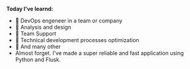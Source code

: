**Today I've learnd:**
- 👀 DevOps engeneer in a team or company
- 👀 Analysis and design
- 👀 Team Support
- 👀 Technical development processes optimization
- 👀 And many other
- Almost forget. I've made a super reliable and fast application using Python and Flusk.
